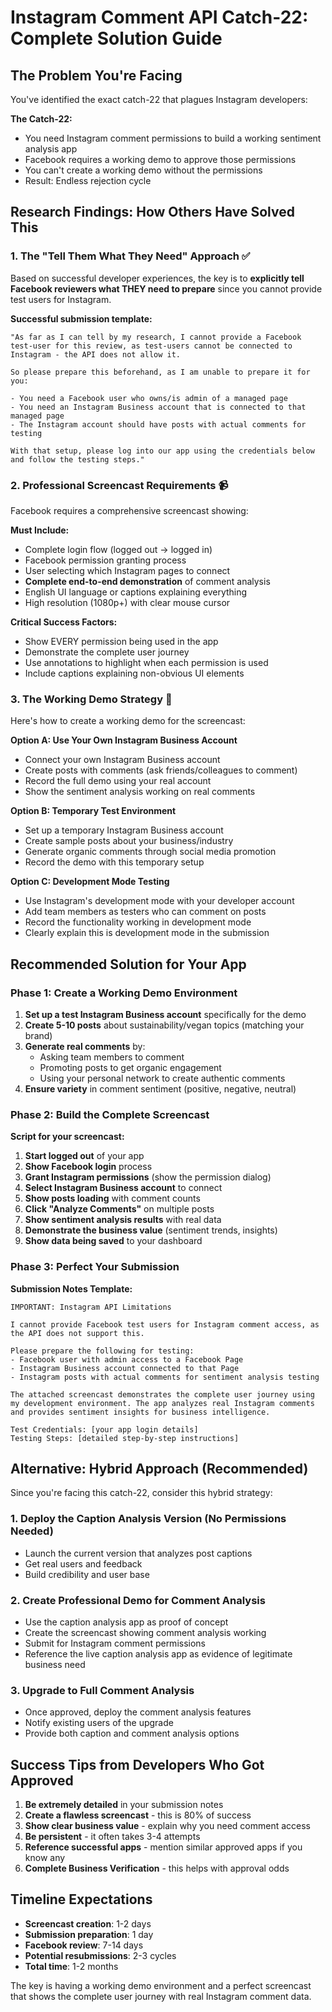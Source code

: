 # Instagram Comment API Catch-22: Complete Solution Guide

## The Problem You're Facing

You've identified the exact catch-22 that plagues Instagram developers:

**The Catch-22:**
- You need Instagram comment permissions to build a working sentiment analysis app
- Facebook requires a working demo to approve those permissions
- You can't create a working demo without the permissions
- Result: Endless rejection cycle

## Research Findings: How Others Have Solved This

### 1. **The "Tell Them What They Need" Approach** ✅

Based on successful developer experiences, the key is to **explicitly tell Facebook reviewers what THEY need to prepare** since you cannot provide test users for Instagram.

**Successful submission template:**
```
"As far as I can tell by my research, I cannot provide a Facebook test-user for this review, as test-users cannot be connected to Instagram - the API does not allow it.

So please prepare this beforehand, as I am unable to prepare it for you:

- You need a Facebook user who owns/is admin of a managed page
- You need an Instagram Business account that is connected to that managed page
- The Instagram account should have posts with actual comments for testing

With that setup, please log into our app using the credentials below and follow the testing steps."
```

### 2. **Professional Screencast Requirements** 📹

Facebook requires a comprehensive screencast showing:

**Must Include:**
- Complete login flow (logged out → logged in)
- Facebook permission granting process
- User selecting which Instagram pages to connect
- **Complete end-to-end demonstration** of comment analysis
- English UI language or captions explaining everything
- High resolution (1080p+) with clear mouse cursor

**Critical Success Factors:**
- Show EVERY permission being used in the app
- Demonstrate the complete user journey
- Use annotations to highlight when each permission is used
- Include captions explaining non-obvious UI elements

### 3. **The Working Demo Strategy** 🎯

Here's how to create a working demo for the screencast:

**Option A: Use Your Own Instagram Business Account**
- Connect your own Instagram Business account
- Create posts with comments (ask friends/colleagues to comment)
- Record the full demo using your real account
- Show the sentiment analysis working on real comments

**Option B: Temporary Test Environment**
- Set up a temporary Instagram Business account
- Create sample posts about your business/industry
- Generate organic comments through social media promotion
- Record the demo with this temporary setup

**Option C: Development Mode Testing**
- Use Instagram's development mode with your developer account
- Add team members as testers who can comment on posts
- Record the functionality working in development mode
- Clearly explain this is development mode in the submission

## Recommended Solution for Your App

### Phase 1: Create a Working Demo Environment

1. **Set up a test Instagram Business account** specifically for the demo
2. **Create 5-10 posts** about sustainability/vegan topics (matching your brand)
3. **Generate real comments** by:
   - Asking team members to comment
   - Promoting posts to get organic engagement
   - Using your personal network to create authentic comments
4. **Ensure variety** in comment sentiment (positive, negative, neutral)

### Phase 2: Build the Complete Screencast

**Script for your screencast:**
1. **Start logged out** of your app
2. **Show Facebook login** process
3. **Grant Instagram permissions** (show the permission dialog)
4. **Select Instagram Business account** to connect
5. **Show posts loading** with comment counts
6. **Click "Analyze Comments"** on multiple posts
7. **Show sentiment analysis results** with real data
8. **Demonstrate the business value** (sentiment trends, insights)
9. **Show data being saved** to your dashboard

### Phase 3: Perfect Your Submission

**Submission Notes Template:**
```
IMPORTANT: Instagram API Limitations

I cannot provide Facebook test users for Instagram comment access, as the API does not support this. 

Please prepare the following for testing:
- Facebook user with admin access to a Facebook Page
- Instagram Business account connected to that Page  
- Instagram posts with actual comments for sentiment analysis testing

The attached screencast demonstrates the complete user journey using my development environment. The app analyzes real Instagram comments and provides sentiment insights for business intelligence.

Test Credentials: [your app login details]
Testing Steps: [detailed step-by-step instructions]
```

## Alternative: Hybrid Approach (Recommended)

Since you're facing this catch-22, consider this hybrid strategy:

### 1. **Deploy the Caption Analysis Version** (No Permissions Needed)
- Launch the current version that analyzes post captions
- Get real users and feedback
- Build credibility and user base

### 2. **Create Professional Demo for Comment Analysis**
- Use the caption analysis app as proof of concept
- Create the screencast showing comment analysis working
- Submit for Instagram comment permissions
- Reference the live caption analysis app as evidence of legitimate business need

### 3. **Upgrade to Full Comment Analysis**
- Once approved, deploy the comment analysis features
- Notify existing users of the upgrade
- Provide both caption and comment analysis options

## Success Tips from Developers Who Got Approved

1. **Be extremely detailed** in your submission notes
2. **Create a flawless screencast** - this is 80% of success
3. **Show clear business value** - explain why you need comment access
4. **Be persistent** - it often takes 3-4 attempts
5. **Reference successful apps** - mention similar approved apps if you know any
6. **Complete Business Verification** - this helps with approval odds

## Timeline Expectations

- **Screencast creation**: 1-2 days
- **Submission preparation**: 1 day  
- **Facebook review**: 7-14 days
- **Potential resubmissions**: 2-3 cycles
- **Total time**: 1-2 months

The key is having a working demo environment and a perfect screencast that shows the complete user journey with real Instagram comment data.
